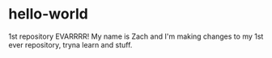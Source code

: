 # hello-world
1st repository EVARRRR!
My name is Zach and I'm making changes to my 1st ever repository, tryna learn and stuff.

